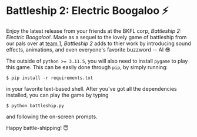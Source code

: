 # Battleship 2: Electric Boogaloo ⚡️

Enjoy the latest release from your friends at the BKFL corp, *Battleship 2: Electric Boogaloo!*. Made as a sequel to the lovely
game of battleship from our pals over at [team 1](https://github.com/PeterPgit/project1), *Battleship 2* adds to thier work by introducing
sound effects, animations, and even everyone's favorite buzzword -- AI 😎

The outside of `python >= 3.11.5`, you will also need to install `pygame` to play this game. This can be easily done through `pip`, by 
simply running:

```
$ pip install -r requirements.txt
```

in your favorite text-based shell. After you've got all the dependencies installed, you can play the game by typing

```
$ python battleship.py
```

and following the on-screen prompts.

Happy battle-shipping! 😇
